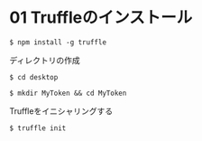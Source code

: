 # 01 Truffleのインストール
`$ npm install -g truffle`

ディレクトリの作成

`$ cd desktop`

`$ mkdir MyToken && cd MyToken`

Truffleをイニシャリングする

`$ truffle init`

